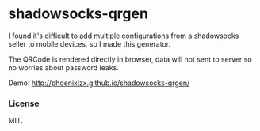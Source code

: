shadowsocks-qrgen
=================

I found it's difficult to add multiple configurations from a shadowsocks seller to mobile devices, so I made this generator.

The QRCode is rendered directly in browser, data will not sent to server so no worries about password leaks.

Demo: http://phoenixlzx.github.io/shadowsocks-qrgen/

### License

MIT.
